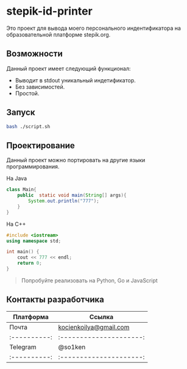 # stepik-id-printer

Это проект для вывода моего персонального индентификатора на образовательной платформе stepik.org.

## Возможности

Данный проект имеет следующий функционал:

* Выводит в stdout уникальный индетификатор.
* Без зависимостей.
* Простой.

## Запуск

```bash
bash ./script.sh
```

## Проектирование

Данный проект можно портировать на другие языки программирования.

На Java
```java
class Main{
    public  static void main(String[] args){
        System.out.println("777");
    }
}
```
На С++
```cpp
#include <iostream>
using namespace std;

int main() {
    cout << 777 << endl;
    return 0;
}
```
> Попробуйте реализовать на Python, Go и JavaScript

## Контакты разработчика

| Платформа | Ссылка |
|------------|--------|
| Почта      | kocienkoilya@gmail.com|
|:----------:|:---------------------:|
|Telegram    | @so1ken               |
|:----------:|:---------------------:|
